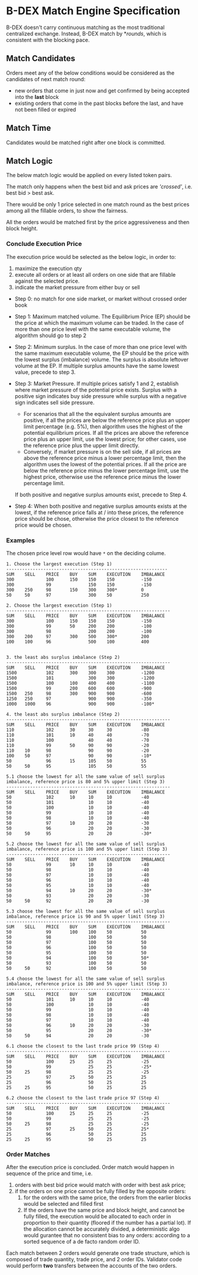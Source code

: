 # B-DEX Match Engine Specification

B-DEX doesn't carry continuous matching as the most traditional centralized exchange. Instead, B-DEX match by **rounds*, which is consistent with the blocking pace. 

## Match Candidates
Orders meet any of the below conditions would be considered as the candidates of next match round:

- new orders that come in just now and get confirmed by being accepted into the **last** block
- existing orders that come in the past blocks before the last, and have not been filled or expired 

## Match Time
Candidates would be matched right after one block is committed.

## Match Logic
The below match logic would be applied on every listed token pairs.

The match only happens when the best bid and ask prices are _'crossed'_, i.e. best bid > best ask. 

There would be only 1 price selected in one match round as the best prices among all the fillable orders, to show the fairness.

All the orders would be matched first by the price aggressiveness and then block height. 

### Conclude Execution Price
The execution price would be selected as the below logic, in order to:
1. maximize the execution qty
2. execute all orders or at least all orders on one side that are fillable against the selected price.
3. indicate the market pressure from either buy or sell

- Step 0: no match for one side market, or market without crossed order book

- Step 1: Maximum matched volume. The Equilibrium Price (EP) should be the price at which the maximum
volume can be traded. In the case of more than one price level with the same executable volume,
the algorithm should go to step 2

- Step 2: Minimum surplus. In the case of more than one price level with the same maximum executable
volume, the EP should be the price with the lowest surplus (imbalance) volume. The surplus is
absolute leftover volume at the EP. If multiple surplus amounts have the same lowest value, precede to step 3.

- Step 3: Market Pressure. If multiple prices satisfy 1 and 2, establish where market pressure of the potential
price exists. Surplus with a positive sign indicates buy side pressure while surplus with a negative
sign indicates sell side pressure. 
   - For scenarios that all the the equivalent surplus amounts are positive, if all the prices are below the reference price plus an upper limit percentage (e.g. 5%), then
algorithm uses the highest of the potential equilibrium prices. If all the prices are above the reference price plus an upper limit, use the lowest price; for other cases, use the reference price plus the upper limit directly. 
   - Conversely, if market pressure is on
the sell side, if all prices are above the reference price minus a lower percentage limit, then the algorithm uses the lowest of the potential prices. If all the price are below the reference price minus the lower percentage limit, use the highest price, otherwise use the reference price minus the lower percentage limit.

    If both positive and
negative surplus amounts exist, precede to Step 4.

- Step 4: When both positive and negative surplus amounts exists at the lowest, if the reference price falls at / into these prices, the reference price should be chose, otherwise the price closest to the reference price would be chosen.


### Examples
The chosen price level row would have ``*`` on the deciding colume.
```
1. Choose the largest execution (Step 1)
-------------------------------------------------------------
SUM    SELL    PRICE    BUY    SUM    EXECUTION    IMBALANCE
300            100      150    150    150          -150
300            99              150    150          -150
300    250     98       150    300    300*         0
50     50      97              300    50           250

2. Choose the largest execution (Step 1)
--------------------------------------------------------------
SUM    SELL    PRICE    BUY    SUM    EXECUTION    IMBALANCE
300            100      150    150    150          -150
300            99       50     200    200          -100
300            98              200    200          -100
300    200     97       300    500    300*         200
100    100     96              500    100          400


3. the least abs surplus imbalance (Step 2)
--------------------------------------------------------------
SUM    SELL    PRICE    BUY    SUM    EXECUTION    IMBALANCE
1500           102      300    300    300          -1200
1500           101             300    300          -1200
1500           100      100    400    400          -1100
1500           99       200    600    600          -900
1500   250     98       300    900    900          -600
1250   250     97              900    900          -350
1000   1000    96              900    900          -100*

4. the least abs surplus imbalance (Step 2)
--------------------------------------------------------------
SUM    SELL    PRICE    BUY    SUM    EXECUTION    IMBALANCE
110            102      30     30     30           -80
110            101      10     40     40           -70
110            100             40     40           -70
110            99       50     90     90           -20
110    10      98              90     90           -20
100    50      97              90     90           -10*
50             96       15     105    50           55
50     50      95              105    50           55

5.1 choose the lowest for all the same value of sell surplus imbalance, reference price is 80 and 5% upper limit (Step 3)
--------------------------------------------------------------
SUM    SELL    PRICE    BUY    SUM    EXECUTION    IMBALANCE
50             102      10     10     10           -40
50             101             10     10           -40
50             100             10     10           -40
50             99              10     10           -40
50             98              10     10           -40
50             97       10     20     20           -30
50             96              20     20           -30
50     50      95              20     20           -30*

5.2 choose the lowest for all the same value of sell surplus imbalance, reference price is 100 and 5% upper limit (Step 3)
--------------------------------------------------------------
SUM    SELL    PRICE    BUY    SUM    EXECUTION    IMBALANCE
50             99       10     10     10           -40
50             98              10     10           -40
50             97              10     10           -40
50             96              10     10           -40
50             95              10     10           -40
50             94       10     20     20           -30*
50             93              20     20           -30
50     50      92              20     20           -30

5.3 choose the lowest for all the same value of sell surplus imbalance, reference price is 90 and 5% upper limit (Step 3)
--------------------------------------------------------------
SUM    SELL    PRICE    BUY    SUM    EXECUTION    IMBALANCE
50             99       100    100    50           50
50             98              100    50           50
50             97              100    50           50
50             96              100    50           50
50             95              100    50           50
50             94              100    50           50*
50             93              100    50           50
50     50      92              100    50           50

5.4 choose the lowest for all the same value of sell surplus imbalance, reference price is 100 and 5% upper limit (Step 3)
--------------------------------------------------------------
SUM    SELL    PRICE    BUY    SUM    EXECUTION    IMBALANCE
50             101      10     10     10           -40
50             100             10     10           -40
50             99              10     10           -40
50             98              10     10           -40
50             97              10     10           -40
50             96       10     20     20           -30
50             95              20     20           -30*
50     50      94              20     20           -30

6.1 choose the closest to the last trade price 99 (Step 4)
--------------------------------------------------------------
SUM    SELL    PRICE    BUY    SUM    EXECUTION    IMBALANCE
50             100      25     25     25           -25
50             99              25     25           -25*
50     25      98              25     25           -25
25             97       25     50     25           25
25             96              50     25           25
25     25      95              50     25           25

6.2 choose the closest to the last trade price 97 (Step 4)
--------------------------------------------------------------
SUM    SELL    PRICE    BUY    SUM    EXECUTION    IMBALANCE
50             100      25     25     25           -25
50             99              25     25           -25
50     25      98              25     25           -25
25             97       25     50     25           25*
25             96              50     25           25
25     25      95              50     25           25

```

### Order Matches
After the execution price is concluded. Order match would happen in sequence of the price and time, i.e.
1. orders with best bid price would match with order with best ask price;
2. if the orders on one price cannot be fully filled by the opposite orders:
   1. for the orders with the same price, the orders from the earlier blocks would be selected and filled first
   2. If the orders have the same price and block height, and cannot be fully filled, the execution would be allocated to each order in proportion to their quantity (floored if the number has a partial lot). If the allocation cannot be accurately divided, a deterministic algo would gurantee that no consistent bias to any orders: according to a sorted sequence of a de facto random order ID.

Each match between 2 orders would generate one trade structure, which is composed of trade quantity, trade price, and 2 order IDs. Validator code would perform **two** transfers between the accounts of the two orders.

